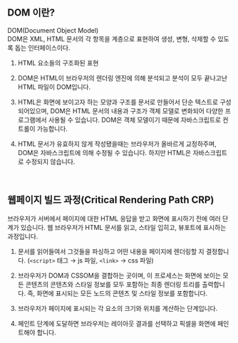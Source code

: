 ## DOM 이란?

DOM(Document Object Model) <br>
DOM은 XML, HTML 문서의 각 항목을 계층으로 표현하여 생성, 변형, 삭제할 수 있도록 돕는 인터페이스이다.

1. HTML 요소들의 구조화된 표현

2. DOM은 HTML이 브라우저의 렌더링 엔진에 의해 분석되고 분석이 모두 끝나고난 HTML 파일이 DOM입니다.

3. HTML은 화면에 보이고자 하는 모양과 구조를 문서로 만들어서 단순 텍스트로 구성되어있으며, DOM은 HTML 문서의 내용과 구조가 객체 모델로 변화되어 다양한 프로그램에서 사용될 수 있습니다. DOM은 객체 모델이기 때문에 자바스크립트로 컨트롤이 가능합니다.

4. HTML 문서가 유효하지 않게 작성됐을때는 브라우저가 올바르게 교정하주며, DOM은 자바스크립트에 의해 수정될 수 있습니다. 하지만 HTML은 자바스크립트로 수정되지 않습니다.

<br>

## 웹페이지 빌드 과정(Critical Rendering Path CRP)

브라우저가 서버에서 페이지에 대한 HTML 응답을 받고 화면에 표시하기 전에 여러 단계가 있습니다.
웹 브라우저가 HTML 문서를 읽고, 스타일 입히고, 뷰포트에 표시하는 과정입니다.

1. 문서를 읽어들여서 그것들을 파싱하고 어떤 내용을 페이지에 렌더링할 지 결정합니다. (`<script>` 태그 &rarr; js 파일, `<link>` &rarr; css 파일)

2. 브라우저가 DOM과 CSSOM을 결합하는 곳이며, 이 프로세스는 화면에 보이는 모든 콘텐츠의 콘텐츠와 스타일 정보를 모두 포함하는 최종 렌더링 트리를 출력합니다. 즉, 화면에 표시되는 모든 노드의 콘텐츠 및 스타일 정보를 포함합니다.

3. 브라우저가 페이지에 표시되는 각 요소의 크기와 위치를 계산하는 단계입니다.

4. 페인트 단계에 도달하면 브라우저는 레이아웃 결과를 선택하고 픽셀을 화면에 페인트해야 합니다.

